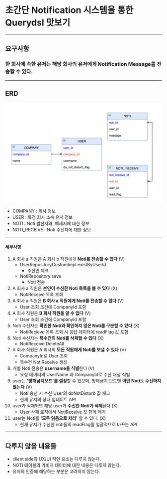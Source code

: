 # 초간단 Notification 시스템을 통한 Querydsl 맛보기
-- --
## 요구사항
### 한 회사에 속한 유저는 해당 회사의 유저에게 Notification Message를 전송할 수 있다.

-- --
## ERD

![erd](stuffs/erd.png)
* COMPANY : 회사 정보
* USER : 특정 회사 소속 유저 정보
* NOTI : Noti 발신자와, 메세지에 대한 정보
* NOTI_RECEIVE : Noti 수신자에 대한 정보

-- --
#### 세부사항
1. A 회사 a 직원은 A 회사 b 직원에게 **Noti를 전송할 수 있다** (V)
   - UserRepositoryCustomImpl.existByUserId
      - 수신인 체크
   - NotiRepository.save
      - Noti 전송
2. A 회사 a 직원은 **본인이 수신한 Noti 목록을 볼 수 있다** (X)
   - NotiReceive 목록 조회
3. A 회사 a 직원은 **B 회사 a 직원에게 Noti를 전송할 수 없다** (V)
   - User 조회 조건에 CompanyId 포함
4. A 회사 직원은 **B 회사 직원을 알 수 없다** (V)
   - User 조회 조건에 CompanyId 포함
5. Noti 수신자는 **확인한 Noti와 확인하지 않은 Noti를 구분할 수 있다** (X)
   - NotiRecieve 목록 조회 시 응답 데이터에 readFlag 값 포함
6. Noti 수신자는 **복수건의 Noti를 삭제할 수 있다** (X)
   - NotiReceive DeleteAll 
7. A 회사 직원은 A 회사의 **모든 직원에게 Noti를 보낼 수 있다** (V)
   - CompanyId로 User 조회
   - 복수건 NotiReceive 생성
8. 개별 Noti 전송은 **username을 식별**한다 (V)
   - 요청 데이터의 UserName 과 CompanyId로 수신 대상 식별
9. user는 **'방해금지모드'를 설정**할 수 있으며, 방해금지 모드엔 **어떤 Noti도 수신하지 않는다** (V)
   - Noti 송신 시 수신 User의 doNotDisturb 값 체크
   - 현재 유저의 상태 업데이트 API
10. user가 삭제되면 해당 user가 **수신한 Noti가 삭제**된다 (X)
    - User 삭제 로직에서 NotiReceive 값 함께 제거
11. user는 Noti를 **'모두 읽음으로 처리'** 할 수 있다. (X)
    - 현재 유저가 수신한 noti들의 readFlag를 일괄적으로 바꾸는 API

-- --
## 다루지 않을 내용들
* client side의 UX/UI 적인 요소는 다루지 않는다.
* NOTI 테이블의 가비지 데이터에 대한 내용은 다루지 않는다.
* 유저의 인증에 해당하는 부분은 고려하지 않는다.